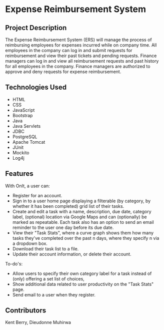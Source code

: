 # Expense Reimbursement System

## Project Description

The Expense Reimbursement System (ERS) will manage the process of reimbursing employees for expenses incurred while on company time. All employees in the company can log in and submit requests for reimbursement and view their past tickets and pending requests. Finance managers can log in and view all reimbursement requests and past history for all employees in the company. Finance managers are authorized to approve and deny requests for expense reimbursement.

## Technologies Used
* HTML
* CSS
* JavaScript
* Bootstrap
* Java
* Java Servlets
* JDBC
* PostgreSQL
* Apache Tomcat
* JUnit
* Mockito
* Log4j
  
## Features
With OnIt, a user can:

* Register for an account.
* Sign in to a user home page displaying a filterable (by category, by whether it has been completed) grid list of their tasks.
* Create and edit a task with a name, description, due date, category label, (optional) location via Google Maps and can (optionally) be marked as repeatable. 
  Each task also has an option to send an email reminder to the user one day before its due date.
* View their "Task Stats", where a curve graph shows them how many tasks they've completed over the past n days, where they specify n via a dropdown box.
* Download their task list to a file.
* Update their account information, or delete their account.

To-do's:
* Allow users to specify their own category label for a task instead of (only) offering a set list of choices,
* Show additional data related to user productivity on the "Task Stats" page.
* Send email to a user when they register.

## Contributors
Kent Berry, Dieudonne Muhirwa
